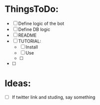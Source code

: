 # ThingsToDo:
- [ ] Define logic of the bot
- [ ] Define DB logic
- [ ] README
- [ ] TUTORIAL:
    - [ ] Install
    - [ ] Use
    - [ ] 
- [ ] 



# Ideas:
- [ ] If twitter link and studing, say something
